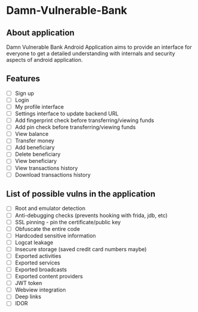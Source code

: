 # Damn-Vulnerable-Bank

## About application
Damn Vulnerable Bank Android Application aims to provide an interface for everyone to get a detailed understanding with internals and security aspects of android application.

## Features
- [ ] Sign up
- [ ] Login
- [ ] My profile interface
- [ ] Settings interface to update backend URL
- [ ] Add fingerprint check before transferring/viewing funds
- [ ] Add pin check before transferring/viewing funds
- [ ] View balance
- [ ] Transfer money
- [ ] Add beneficiary
- [ ] Delete beneficiary
- [ ] View beneficiary
- [ ] View transactions history
- [ ] Download transactions history

## List of possible vulns in the application

- [ ] Root and emulator detection
- [ ] Anti-debugging checks (prevents hooking with frida, jdb, etc)
- [ ] SSL pinning - pin the certificate/public key
- [ ] Obfuscate the entire code
- [ ] Hardcoded sensitive information
- [ ] Logcat leakage
- [ ] Insecure storage (saved credit card numbers maybe)
- [ ] Exported activities
- [ ] Exported services
- [ ] Exported broadcasts
- [ ] Exported content providers
- [ ] JWT token
- [ ] Webview integration
- [ ] Deep links
- [ ] IDOR
